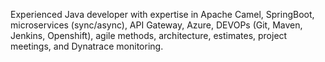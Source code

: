 Experienced Java developer with expertise in Apache Camel, SpringBoot, microservices (sync/async), API Gateway, Azure, DEVOPs (Git, Maven, Jenkins, Openshift), agile methods, architecture, estimates, project meetings, and Dynatrace monitoring.
